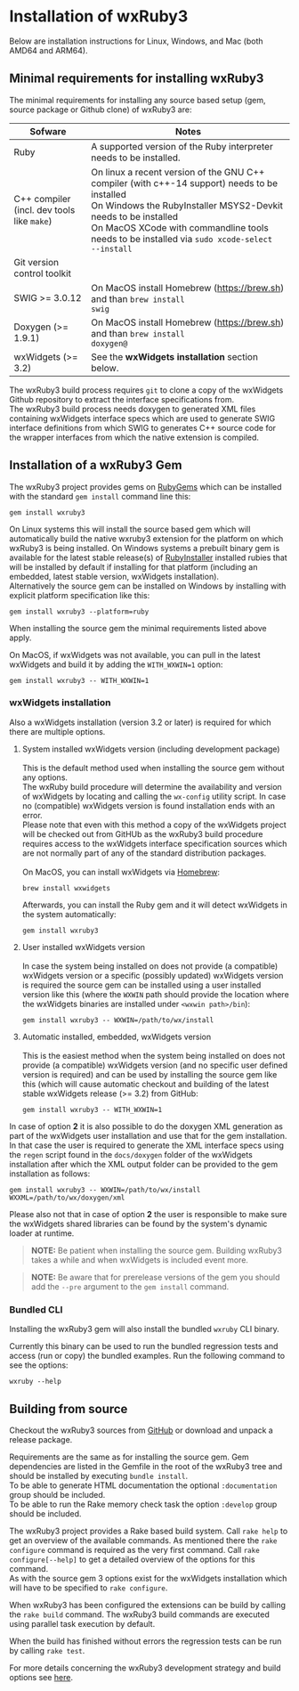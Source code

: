 <!--
# @markup markdown
-->

# Installation of wxRuby3

Below are installation instructions for Linux, Windows, and Mac (both AMD64 and ARM64).

## Minimal requirements for installing wxRuby3

The minimal requirements for installing any source based setup (gem, source package or Github clone) of wxRuby3 are:

| Sofware                                       | Notes                                                                                                                                                                                                                                                                        |
|-----------------------------------------------|------------------------------------------------------------------------------------------------------------------------------------------------------------------------------------------------------------------------------------------------------------------------------|
| Ruby                                          | A supported version of the Ruby interpreter needs to be installed.                                                                                                                                                                                                           |
| C++ compiler<br>(incl. dev tools like `make`) | On linux a recent version of the GNU C++ compiler (with c++-14 support) needs to be installed<br>On Windows the RubyInstaller MSYS2-Devkit needs to be installed<br>On MacOS XCode with commandline tools needs to be installed via <code>sudo xcode-select --install</code> |
| Git version control toolkit                   |                                                                                                                                                                                                                                                                              |
| SWIG >= 3.0.12                                | On MacOS install Homebrew (https://brew.sh) and than <code>brew install swig</code>                                                                                                                                                                                          |
| Doxygen (>= 1.9.1)                            | On MacOS install Homebrew (https://brew.sh) and than <code>brew install doxygen@</code>                                                                                                                                                                                      |
| wxWidgets (>= 3.2)                            | See the <b>wxWidgets installation</b> section below.                                                                                                                                                                                                                         |

The wxRuby3 build process requires `git` to clone a copy of the wxWidgets Github repository to extract the interface 
specifications from.<br>
The wxRuby3 build process needs doxygen to generated XML files containing wxWidgets interface specs which are used to 
generate SWIG interface definitions from which SWIG to generates C++ source code for the wrapper interfaces from
which the native extension is compiled.

## Installation of a wxRuby3 Gem

The wxRuby3 project provides gems on [RubyGems](https://rubygems.org) which can be installed with the
standard `gem install` command line this:

```shell
gem install wxruby3
 ```

On Linux systems this will install the source based gem which will automatically build the native wxruby3 extension
for the platform on which wxRuby3 is being installed.
On Windows systems a prebuilt binary gem is available for the latest stable release(s) of [RubyInstaller](https://rubyinstaller.org) 
installed rubies that will be installed by default if installing for that platform (including an embedded, latest 
stable version, wxWidgets installation).<br>
Alternatively the source gem can be installed on Windows by installing with explicit platform specification like this:

```shell
gem install wxruby3 --platform=ruby
```

When installing the source gem the minimal requirements listed above apply.

On MacOS, if wxWidgets was not available, you can pull in the latest wxWidgets and build it by adding the `WITH_WXWIN=1` option:

```shell
gem install wxruby3 -- WITH_WXWIN=1
```

### wxWidgets installation

Also a wxWidgets installation (version 3.2 or later) is required for which there are multiple options.

1. System installed wxWidgets version (including development package)<br/>
   <br/>
   This is the default method used when installing the source gem without any options.<br>
   The wxRuby build procedure will determine the availability and version of wxWidgets by locating and calling
   the `wx-config` utility script. In case no (compatible) wxWidgets version is found installation ends with an error.<br>
   Please note that even with this method a copy of the wxWidgets project will be checked out from GitHUb as the wxRuby3
   build procedure requires access to the wxWidgets interface specification sources which are not normally part of any of 
   the standard distribution packages.<br/> 
   <br/>
   On MacOS, you can install wxWidgets via [Homebrew](https://brew.sh/):
   ```shell
   brew install wxwidgets
   ```
   Afterwards, you can install the Ruby gem and it will detect wxWidgets in the system automatically:
   ```shell
   gem install wxruby3
   ```   

2. User installed wxWidgets version<br>
   <br>
   In case the system being installed on does not provide (a compatible) wxWidgets version or a specific (possibly updated)
   wxWidgets version is required the source gem can be installed using a user installed version like this (where the 
   `WXWIN` path should provide the location where the wxWidgets binaries are installed under `<wxwin path>/bin`):<br>
   ```shell
   gem install wxruby3 -- WXWIN=/path/to/wx/install 
   ```

3. Automatic installed, embedded, wxWidgets version<br>
   <br>
   This is the easiest method when the system being installed on does not provide (a compatible) wxWidgets version (and 
   no specific user defined version is required) and can be used by installing the source gem like this (which will
   cause automatic checkout and building of the latest stable wxWidgets release (>= 3.2) from GitHub:
   ```shell
   gem install wxruby3 -- WITH_WXWIN=1
   ```

In case of option **2** it is also possible to do the doxygen XML generation as part of the wxWidgets user installation
and use that for the gem installation. In that case the user is required to generate the XML interface specs using the
`regen` script found in the `docs/doxygen` folder of the wxWidgets installation after which the XML output folder can be 
provided to the gem installation as follows:

```shell
gem install wxruby3 -- WXWIN=/path/to/wx/install WXXML=/path/to/wx/doxygen/xml
```

Please also not that in case of option **2** the user is responsible to make sure the wxWidgets shared libraries can be
found by the system's dynamic loader at runtime.

> **NOTE:** Be patient when installing the source gem. Building wxRuby3 takes a while and when wxWidgets is included event more. 

> **NOTE:** Be aware that for prerelease versions of the gem you should add the `--pre` argument to the `gem install` command. 

### Bundled CLI

Installing the wxRuby3 gem will also install the bundled `wxruby` CLI binary.

Currently this binary can be used to run the bundled regression tests and access (run or copy) the bundled examples.
Run the following command to see the options:

```shell
wxruby --help
```

## Building from source

Checkout the wxRuby3 sources from [GitHub](https://github.com/mcorino/wxRuby3) or download and unpack a release package.

Requirements are the same as for installing the source gem. Gem dependencies are listed in the Gemfile in the root
of the wxRuby3 tree and should be installed by executing `bundle install`.<br>
To be able to generate HTML documentation the optional `:documentation` group should be included.<br>
To be able to run the Rake memory check task the option `:develop` group should be included.

The wxRuby3 project provides a Rake based build system. Call `rake help` to get an overview of the available commands.
As mentioned there the `rake configure` command is required as the very first command. Call `rake configure[--help]` to
get a detailed overview of the options for this command.<br>
As with the source gem 3 options exist for the wxWidgets installation which will have to be specified to `rake configure`.  

When wxRuby3 has been configured the extensions can be build by calling the `rake build` command. The wxRuby3 build 
commands are executed using parallel task execution by default.

When the build has finished without errors the regression tests can be run by calling `rake test`.

For more details concerning the wxRuby3 development strategy and build options see [here](TODO). 
